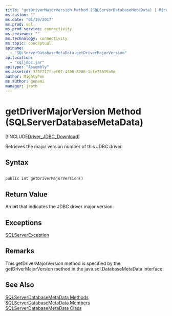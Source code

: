 ```yaml
---
title: "getDriverMajorVersion Method (SQLServerDatabaseMetaData) | Microsoft Docs"
ms.custom: ""
ms.date: "01/19/2017"
ms.prod: sql
ms.prod_service: connectivity
ms.reviewer: ""
ms.technology: connectivity
ms.topic: conceptual
apiname: 
  - "SQLServerDatabaseMetaData.getDriverMajorVersion"
apilocation: 
  - "sqljdbc.jar"
apitype: "Assembly"
ms.assetid: 3f3f717f-ef07-4300-8286-1cfe73619a5e
author: MightyPen
ms.author: genemi
manager: jroth
---
```

# getDriverMajorVersion Method (SQLServerDatabaseMetaData)
[!INCLUDE[Driver_JDBC_Download](../../../includes/driver_jdbc_download.md)]

  Retrieves the major version number of this JDBC driver.  
  
## Syntax  
  
```  
  
public int getDriverMajorVersion()  
```  
  
## Return Value  
 An **int** that indicates the JDBC driver major version.  
  
## Exceptions  
 [SQLServerException](../../../connect/jdbc/reference/sqlserverexception-class.md)  
  
## Remarks  
 This getDriverMajorVersion method is specified by the getDriverMajorVersion method in the java.sql.DatabaseMetaData interface.  
  
## See Also  
 [SQLServerDatabaseMetaData Methods](../../../connect/jdbc/reference/sqlserverdatabasemetadata-methods.md)   
 [SQLServerDatabaseMetaData Members](../../../connect/jdbc/reference/sqlserverdatabasemetadata-members.md)   
 [SQLServerDatabaseMetaData Class](../../../connect/jdbc/reference/sqlserverdatabasemetadata-class.md)  
  
  
